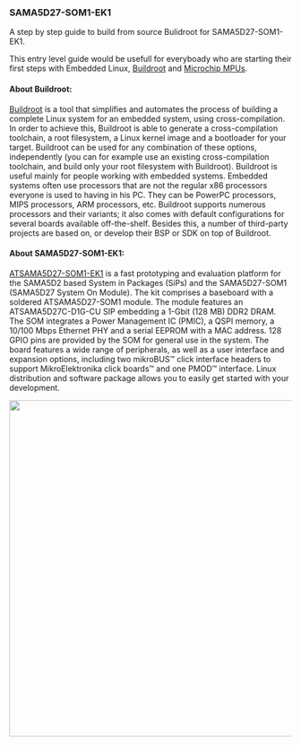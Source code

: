 ### SAMA5D27-SOM1-EK1

A step by step guide to build from source Bulidroot for SAMA5D27-SOM1-EK1. 

This entry level guide would be usefull for everyboady who are starting their first steps with Embedded Linux, [Buildroot](https://buildroot.org/) and [Microchip MPUs](https://www.microchip.com/design-centers/32-bit-mpus ).

#### About Buildroot:

[Buildroot](https://buildroot.org/downloads/manual/manual.html) is a tool that simplifies and automates the process of building a complete Linux system for an embedded system, using cross-compilation.
In order to achieve this, Buildroot is able to generate a cross-compilation toolchain, a root filesystem, a Linux kernel image and a bootloader for your target. Buildroot can be used for any combination of these options, independently (you can for example use an existing cross-compilation toolchain, and build only your root filesystem with Buildroot).
Buildroot is useful mainly for people working with embedded systems. Embedded systems often use processors that are not the regular x86 processors everyone is used to having in his PC. They can be PowerPC processors, MIPS processors, ARM processors, etc.
Buildroot supports numerous processors and their variants; it also comes with default configurations for several boards available off-the-shelf. Besides this, a number of third-party projects are based on, or develop their BSP or SDK on top of Buildroot.

#### About SAMA5D27-SOM1-EK1:

[ATSAMA5D27-SOM1-EK1](https://www.microchip.com/developmenttools/ProductDetails/atsama5d27-som1-ek1) is a fast prototyping and evaluation platform for the SAMA5D2 based System in Packages (SiPs) and the SAMA5D27-SOM1 (SAMA5D27 System On Module). The kit comprises a baseboard with a soldered ATSAMA5D27-SOM1 module. The module features an ATSAMA5D27C-D1G-CU SIP embedding a 1-Gbit (128 MB) DDR2 DRAM. The SOM integrates a Power Management IC (PMIC), a QSPI memory, a 10/100 Mbps Ethernet PHY and a serial EEPROM with a MAC address. 128 GPIO pins are provided by the SOM for general use in the system. The board features a wide range of peripherals, as well as a user interface and expansion options, including two mikroBUS™ click interface headers to support MikroElektronika click boards™ and one PMOD™ interface. Linux distribution and software package allows you to easily get started with your development.

<p align="center">
  <img width="600" height="600" src="https://github.com/kamval/SAMA5D27-SOM1-EK1/blob/master/Documents/a5d27_som1_ek_board_presentation.png">
</p>
